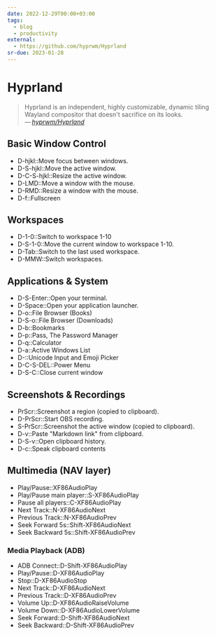 ```yaml
---
date: 2022-12-29T00:00+03:00
tags:
  - blog
  - productivity
external:
  - https://github.com/hyprwm/Hyprland
sr-due: 2023-01-28
---
```


# Hyprland

> Hyprland is an independent, highly customizable, dynamic tiling Wayland
> compositor that doesn't sacrifice on its looks.\
> — <cite>[hyprwm/Hyprland](https://github.com/hyprwm/Hyprland)</cite>

## Basic Window Control

- D-hjkl::Move focus between windows.
- D-S-hjkl::Move the active window.
- D-C-S-hjkl::Resize the active window.
- D-LMD::Move a window with the mouse.
- D-RMD::Resize a window with the mouse.
- D-f::Fullscreen

## Workspaces

- D-1-0::Switch to workspace 1-10
- D-S-1-0::Move the current window to workspace 1-10.
- D-Tab::Switch to the last used workspace.
- D-MMW::Switch workspaces.

## Applications & System

- D-S-Enter::Open your terminal.
- D-Space::Open your application launcher.
- D-o::File Browser (Books)
- D-S-o::File Browser (Downloads)
- D-b::Bookmarks
- D-p::Pass, The Password Manager
- D-q::Calculator
- D-a::Active Windows List
- D-\::Unicode Input and Emoji Picker
- D-C-S-DEL::Power Menu
- D-S-C::Close current window

## Screenshots & Recordings

- PrScr::Screenshot a region (copied to clipboard).
- D-PrScr::Start OBS recording.
- S-PrScr::Screenshot the active window (copied to clipboard).
- D-v::Paste "Markdown link" from clipboard.
- D-S-v::Open clipboard history.
- D-c::Speak clipboard contents

## Multimedia (NAV layer)

- Play/Pause::XF86AudioPlay
- Play/Pause main player::S-XF86AudioPlay
- Pause all players::C-XF86AudioPlay
- Next Track::N-XF86AudioNext
- Previous Track::N-XF86AudioPrev
- Seek Forward 5s::Shift-XF86AudioNext
- Seek Backward 5s::Shift-XF86AudioPrev

### Media Playback (ADB)

- ADB Connect::D-Shift-XF86AudioPlay
- Play/Pause::D-XF86AudioPlay
- Stop::D-XF86AudioStop
- Next Track::D-XF86AudioNext
- Previous Track::D-XF86AudioPrev
- Volume Up::D-XF86AudioRaiseVolume
- Volume Down::D-XF86AudioLowerVolume
- Seek Forward::D-Shift-XF86AudioNext
- Seek Backward::D-Shift-XF86AudioPrev

